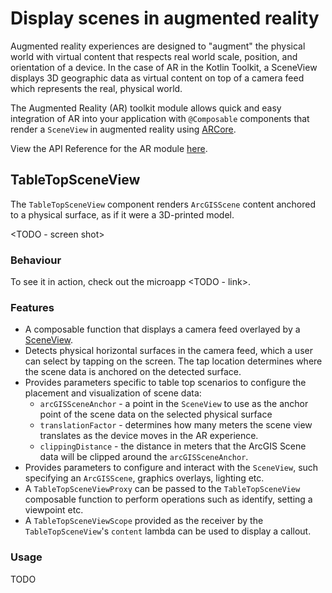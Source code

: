 # Display scenes in augmented reality

Augmented reality experiences are designed to "augment" the physical world with virtual content that respects real world scale, position, and orientation of a device. In the case of AR in the Kotlin Toolkit, a SceneView displays 3D geographic data as virtual content on top of a camera feed which represents the real, physical world.

The Augmented Reality (AR) toolkit module allows quick and easy integration of AR into your application with `@Composable` components that render a `SceneView` in augmented reality using [ARCore](https://github.com/google-ar/arcore-android-sdk).

View the API Reference for the AR module [here](https://developers.arcgis.com/kotlin/toolkit-api-reference/arcgis-maps-kotlin-toolkit/com.arcgismaps.toolkit.ar/index.html).

## TableTopSceneView

The `TableTopSceneView` component renders `ArcGISScene` content anchored to a physical surface, as if it were a 3D-printed model.

<TODO - screen shot>

### Behaviour

To see it in action, check out the microapp <TODO - link>.

### Features

- A composable function that displays a camera feed overlayed by a [SceneView](https://github.com/Esri/arcgis-maps-sdk-kotlin-toolkit/blob/main/toolkit/geoview-compose/src/main/java/com/arcgismaps/toolkit/geoviewcompose/SceneView.kt).
- Detects physical horizontal surfaces in the camera feed, which a user can select by tapping on the screen. The tap location determines where the scene data is anchored on the detected surface.
- Provides parameters specific to table top scenarios to configure the placement and visualization of scene data:
    - `arcGISSceneAnchor` - a point in the `SceneView` to use as the anchor point of the scene data on the selected physical surface
    - `translationFactor` - determines how many meters the scene view translates as the device moves in the AR experience.
    - `clippingDistance` - the distance in meters that the ArcGIS Scene data will be clipped around the `arcGISSceneAnchor`.
- Provides parameters to configure and interact with the `SceneView`, such specifying an `ArcGISScene`, graphics overlays, lighting etc.
- A `TableTopSceneViewProxy` can be passed to the `TableTopSceneView` composable function to perform operations such as identify, setting a viewpoint etc.
- A `TableTopSceneViewScope` provided as the receiver by the `TableTopSceneView`'s `content` lambda can be used to display a callout.

### Usage

TODO